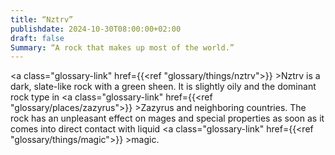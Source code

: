 ```yaml
---
title: “Nztrv”
publishdate: 2024-10-30T08:00:00+02:00
draft: false
Summary: “A rock that makes up most of the world.”
---
```

<a class="glossary-link" href={{<ref "glossary/things/nztrv">}} >Nztrv</a> is a dark, slate-like rock with a green sheen. It is slightly oily and the dominant rock type in <a class="glossary-link" href={{<ref "glossary/places/zazyrus">}} >Zazyrus</a> and neighboring countries. The rock has an unpleasant effect on mages and special properties as soon as it comes into direct contact with liquid <a class="glossary-link" href={{<ref "glossary/things/magic">}} >magic</a>.
